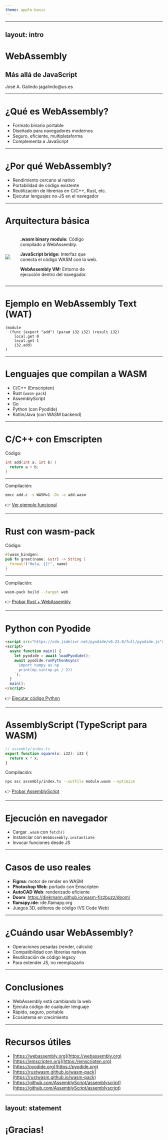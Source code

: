 ```yaml
---
theme: apple-basic
---
```


---
layout: intro
---
# WebAssembly  
## Más allá de JavaScript

<div class="absolute bottom-10">
  <span class="font-700">
	<bold>José A. Galindo</bold>
	jagalindo@us.es  
  </span>
</div>

---

# ¿Qué es WebAssembly?

- Formato binario portable
- Diseñado para navegadores modernos
- Seguro, eficiente, multiplataforma
- Complementa a JavaScript

---

# ¿Por qué WebAssembly?

- Rendimiento cercano al nativo
- Portabilidad de código existente
- Reutilización de librerías en C/C++, Rust, etc.
- Ejecutar lenguajes no-JS en el navegador

---

# Arquitectura básica

<div style="display: flex; align-items: center; gap: 2rem;">
  <img src="/assets/wasm.png" style="max-height: 50vh; width: auto;" />

  <div style="max-width: 50%;">
    <p><strong>.wasm binary module:</strong> Código compilado a WebAssembly.</p>
    <p><strong>JavaScript bridge:</strong> Interfaz que conecta el código WASM con la web.</p>
    <p><strong>WebAssembly VM:</strong> Entorno de ejecución dentro del navegador.</p>
  </div>
</div>

---

# Ejemplo en WebAssembly Text (WAT)

```plaintext
(module
  (func (export "add") (param i32 i32) (result i32)
    local.get 0
    local.get 1
    i32.add)
)
```

---

# Lenguajes que compilan a WASM

- C/C++ (Emscripten)
- Rust (`wasm-pack`)
- AssemblyScript
- Go
- Python (con Pyodide)
- Kotlin/Java (con WASM backend)

---

# C/C++ con Emscripten

Código:

```c
int add(int a, int b) {
  return a + b;
}
```

---

Compilación:

```bash
emcc add.c -s WASM=1 -Os -o add.wasm
```

👉 [Ver ejemplo funcional](https://jagalindo.github.io/wasm_lesson/ejemplos/c_cpp/)

---

# Rust con wasm-pack

Código:

```rust
#[wasm_bindgen]
pub fn greet(name: &str) -> String {
  format!("Hola, {}!", name)
}
```

---

Compilación:

```bash
wasm-pack build --target web
```

👉 [Probar Rust + WebAssembly](https://jagalindo.github.io/wasm_lesson/ejemplos/rust/)

---

# Python con Pyodide

```html
<script src="https://cdn.jsdelivr.net/pyodide/v0.23.0/full/pyodide.js"></script>
<script>
  async function main() {
    let pyodide = await loadPyodide();
    await pyodide.runPythonAsync(`
      import numpy as np
      print(np.sin(np.pi / 2))
    `);
  }
  main();
</script>
```

👉 [Ejecutar código Python](https://jagalindo.github.io/wasm_lesson/ejemplos/pyodide/)

---

# AssemblyScript (TypeScript para WASM)

```ts
// assembly/index.ts
export function square(x: i32): i32 {
  return x * x;
}
```

Compilación:

```bash
npx asc assembly/index.ts --outFile module.wasm --optimize
```

👉 [Probar AssemblyScript](https://jagalindo.github.io/wasm_lesson/ejemplos/assemblyscript/)

---

# Ejecución en navegador

- Cargar `.wasm` con `fetch()`
- Instanciar con `WebAssembly.instantiate`
- Invocar funciones desde JS

---

# Casos de uso reales

- **Figma**: motor de render en WASM
- **Photoshop Web**: portado con Emscripten
- **AutoCAD Web**: renderizado eficiente
- **Doom**: https://diekmann.github.io/wasm-fizzbuzz/doom/
- **flamapy.ide**: ide.flamapy.org
- Juegos 3D, editores de código (VS Code Web)

---

# ¿Cuándo usar WebAssembly?

- Operaciones pesadas (render, cálculo)
- Compatibilidad con librerías nativas
- Reutilización de código legacy
- Para extender JS, no reemplazarlo

---

# Conclusiones

- WebAssembly está cambiando la web
- Ejecuta código de cualquier lenguaje
- Rápido, seguro, portable
- Ecosistema en crecimiento

---

# Recursos útiles

- [https://webassembly.org](https://webassembly.org)
- [https://emscripten.org](https://emscripten.org)
- [https://pyodide.org](https://pyodide.org)
- [https://rustwasm.github.io/wasm-pack](https://rustwasm.github.io/wasm-pack)
- [https://github.com/AssemblyScript/assemblyscript](https://github.com/AssemblyScript/assemblyscript)

---
layout: statement
---
# ¡Gracias!

